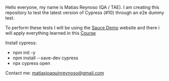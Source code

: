 Hello everyone, my name is Matias Reynoso (QA / TAE). I am creating this repository to test the latest version of Cypress (#10) through an e2e dummy test.

To perform these tests I will be using the [Sauce Demo](https://www.saucedemo.com/) website and there i will apply everything learned in this [Course](https://www.udemy.com/course/cypress-e2e-automation-testing-con-js-a-fondo/)

Install cypress:

- npm init -y
- npm install --save-dev cypress
- npx cypress open

Contact me: matiasjoaquinreynoso@gmail.com
